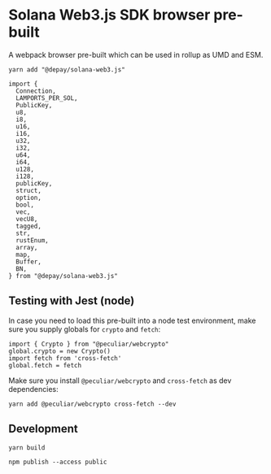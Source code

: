 # Solana Web3.js SDK browser pre-built

A webpack browser pre-built which can be used in rollup as UMD and ESM.

```
yarn add "@depay/solana-web3.js"
```

```
import {
  Connection,
  LAMPORTS_PER_SOL,
  PublicKey,
  u8,
  i8,
  u16,
  i16,
  u32,
  i32,
  u64,
  i64,
  u128,
  i128,
  publicKey,
  struct,
  option,
  bool,
  vec,
  vecU8,
  tagged,
  str,
  rustEnum,
  array,
  map,
  Buffer,
  BN,
} from "@depay/solana-web3.js"
```

## Testing with Jest (node)

In case you need to load this pre-built into a node test environment, make sure you supply globals for `crypto` and `fetch`:

```
import { Crypto } from "@peculiar/webcrypto"
global.crypto = new Crypto()
import fetch from 'cross-fetch'
global.fetch = fetch
```

Make sure you install `@peculiar/webcrypto` and `cross-fetch` as dev dependencies:

```
yarn add @peculiar/webcrypto cross-fetch --dev
```

## Development

```
yarn build
```

```
npm publish --access public
```

